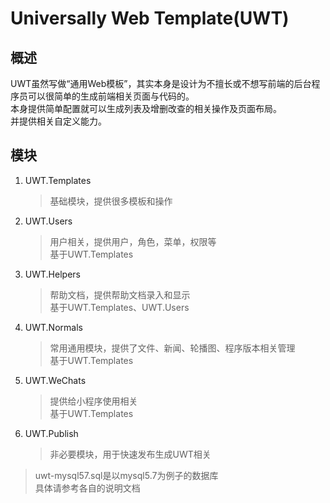# Universally Web Template(UWT)

## 概述

UWT虽然写做“通用Web模板”，其实本身是设计为不擅长或不想写前端的后台程序员可以很简单的生成前端相关页面与代码的。  
本身提供简单配置就可以生成列表及增删改查的相关操作及页面布局。  
并提供相关自定义能力。

## 模块

1. UWT.Templates
    > 基础模块，提供很多模板和操作
2. UWT.Users
    > 用户相关，提供用户，角色，菜单，权限等  
    > 基于UWT.Templates
3. UWT.Helpers
    > 帮助文档，提供帮助文档录入和显示  
    > 基于UWT.Templates、UWT.Users
4. UWT.Normals
    > 常用通用模块，提供了文件、新闻、轮播图、程序版本相关管理  
    > 基于UWT.Templates
5. UWT.WeChats
    > 提供给小程序使用相关  
    > 基于UWT.Templates
6. UWT.Publish
    > 非必要模块，用于快速发布生成UWT相关

> uwt-mysql57.sql是以mysql5.7为例子的数据库  
> 具体请参考各自的说明文档
